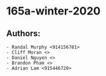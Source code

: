# 165a-winter-2020
## Authors:
 	- Randal Murphy <914156781>
	- Cliff Moran <>
	- Daniel Nguyen <>
	- Brandon Pham <>
	- Adrian Lam <915446720>
